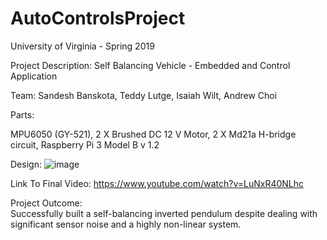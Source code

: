 # AutoControlsProject

University of Virginia - Spring 2019

Project Description:
Self Balancing Vehicle - Embedded and Control Application

Team:
Sandesh Banskota, Teddy Lutge, Isaiah Wilt, Andrew Choi

Parts:

MPU6050 (GY-521), 2 X Brushed DC 12 V Motor, 2 X Md21a H-bridge circuit,
Raspberry Pi 3 Model B v 1.2

Design:
![image](https://user-images.githubusercontent.com/28467603/115431162-d8028e80-a1b9-11eb-9fa4-70ff1a4419d8.png)

Link To Final Video:
https://www.youtube.com/watch?v=LuNxR40NLhc

Project Outcome:  
Successfully built a self-balancing inverted pendulum despite dealing with significant sensor noise and a highly non-linear system.

